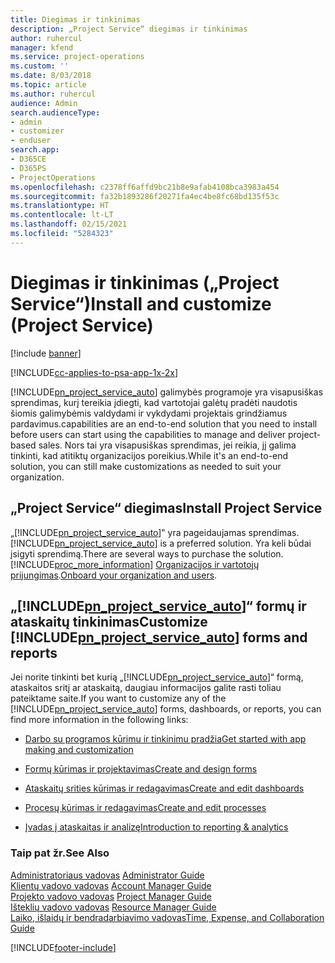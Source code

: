 ```yaml
---
title: Diegimas ir tinkinimas
description: „Project Service“ diegimas ir tinkinimas
author: ruhercul
manager: kfend
ms.service: project-operations
ms.custom: ''
ms.date: 8/03/2018
ms.topic: article
ms.author: ruhercul
audience: Admin
search.audienceType:
- admin
- customizer
- enduser
search.app:
- D365CE
- D365PS
- ProjectOperations
ms.openlocfilehash: c2378ff6affd9bc21b8e9afab4108bca3983a454
ms.sourcegitcommit: fa32b1893286f20271fa4ec4be8fc68bd135f53c
ms.translationtype: HT
ms.contentlocale: lt-LT
ms.lasthandoff: 02/15/2021
ms.locfileid: "5284323"
---
```

# <a name="install-and-customize-project-service"></a><span data-ttu-id="780fa-103">Diegimas ir tinkinimas („Project Service“)</span><span class="sxs-lookup"><span data-stu-id="780fa-103">Install and customize (Project Service)</span></span>

[!include [banner](../includes/psa-now-project-operations.md)]

[!INCLUDE[cc-applies-to-psa-app-1x-2x](../includes/cc-applies-to-psa-app-1x-2x.md)]

[!INCLUDE[pn_project_service_auto](../includes/pn-project-service-auto.md)] <span data-ttu-id="780fa-104">galimybės programoje yra visapusiškas sprendimas, kurį tereikia įdiegti, kad vartotojai galėtų pradėti naudotis šiomis galimybėmis valdydami ir vykdydami projektais grindžiamus pardavimus.</span><span class="sxs-lookup"><span data-stu-id="780fa-104">capabilities are an end-to-end solution that you need to install before users can start using the capabilities to manage and deliver project-based sales.</span></span> <span data-ttu-id="780fa-105">Nors tai yra visapusiškas sprendimas, jei reikia, jį galima tinkinti, kad atitiktų organizacijos poreikius.</span><span class="sxs-lookup"><span data-stu-id="780fa-105">While it's an end-to-end solution, you can still make customizations as needed to suit your organization.</span></span>  
<!-- TODO: I expect to find the information on how to get and install this here. Please find that and add it here. Same for Project Service.--> 
  
## <a name="install-project-service"></a><span data-ttu-id="780fa-106">„Project Service“ diegimas</span><span class="sxs-lookup"><span data-stu-id="780fa-106">Install Project Service</span></span>  
 <span data-ttu-id="780fa-107">„[!INCLUDE[pn_project_service_auto](../includes/pn-project-service-auto.md)]‟ yra pageidaujamas sprendimas.</span><span class="sxs-lookup"><span data-stu-id="780fa-107">[!INCLUDE[pn_project_service_auto](../includes/pn-project-service-auto.md)] is a preferred solution.</span></span> <span data-ttu-id="780fa-108">Yra keli būdai įsigyti sprendimą.</span><span class="sxs-lookup"><span data-stu-id="780fa-108">There are several ways to purchase the solution.</span></span> [!INCLUDE[proc_more_information](../includes/proc-more-information.md)] <span data-ttu-id="780fa-109">[Organizacijos ir vartotojų prijungimas](https://docs.microsoft.com/dynamics365/customerengagement/on-premises/admin/onboard-your-organization-and-users-to-dynamics-365-online).</span><span class="sxs-lookup"><span data-stu-id="780fa-109">[Onboard your organization and users](https://docs.microsoft.com/dynamics365/customerengagement/on-premises/admin/onboard-your-organization-and-users-to-dynamics-365-online).</span></span>  
  
## <a name="customize-pn_project_service_auto-forms-and-reports"></a><span data-ttu-id="780fa-110">„[!INCLUDE[pn_project_service_auto](../includes/pn-project-service-auto.md)]“ formų ir ataskaitų tinkinimas</span><span class="sxs-lookup"><span data-stu-id="780fa-110">Customize [!INCLUDE[pn_project_service_auto](../includes/pn-project-service-auto.md)] forms and reports</span></span>  
 <span data-ttu-id="780fa-111">Jei norite tinkinti bet kurią „[!INCLUDE[pn_project_service_auto](../includes/pn-project-service-auto.md)]“ formą, ataskaitos sritį ar ataskaitą, daugiau informacijos galite rasti toliau pateiktame saite.</span><span class="sxs-lookup"><span data-stu-id="780fa-111">If you want to customize any of the [!INCLUDE[pn_project_service_auto](../includes/pn-project-service-auto.md)] forms, dashboards, or reports, you can find more information in the following links:</span></span>  
  
- [<span data-ttu-id="780fa-112">Darbo su programos kūrimu ir tinkinimu pradžia</span><span class="sxs-lookup"><span data-stu-id="780fa-112">Get started with app making and customization</span></span>](https://docs.microsoft.com/dynamics365/customerengagement/on-premises/customize/getting-started-customization)  
  
- [<span data-ttu-id="780fa-113">Formų kūrimas ir projektavimas</span><span class="sxs-lookup"><span data-stu-id="780fa-113">Create and design forms</span></span>](https://docs.microsoft.com/dynamics365/customerengagement/on-premises/customize/create-design-forms)  
  
- [<span data-ttu-id="780fa-114">Ataskaitų srities kūrimas ir redagavimas</span><span class="sxs-lookup"><span data-stu-id="780fa-114">Create and edit dashboards</span></span>](https://docs.microsoft.com/dynamics365/customerengagement/on-premises/customize/create-edit-dashboards)  
  
- [<span data-ttu-id="780fa-115">Procesų kūrimas ir redagavimas</span><span class="sxs-lookup"><span data-stu-id="780fa-115">Create and edit processes</span></span>](https://docs.microsoft.com/dynamics365/customerengagement/on-premises/customize/guide-staff-through-common-tasks-processes)  
  
- [<span data-ttu-id="780fa-116">Įvadas į ataskaitas ir analizę</span><span class="sxs-lookup"><span data-stu-id="780fa-116">Introduction to reporting & analytics</span></span>](https://docs.microsoft.com/dynamics365/customerengagement/on-premises/analytics/reporting-analytics-with-dynamics-365)  
  
### <a name="see-also"></a><span data-ttu-id="780fa-117">Taip pat žr.</span><span class="sxs-lookup"><span data-stu-id="780fa-117">See Also</span></span>  
 <span data-ttu-id="780fa-118">[Administratoriaus vadovas](../psa/admin-guide.md) </span><span class="sxs-lookup"><span data-stu-id="780fa-118">[Administrator Guide](../psa/admin-guide.md) </span></span>  
 <span data-ttu-id="780fa-119">[Klientų vadovo vadovas](../psa/account-manager-guide.md) </span><span class="sxs-lookup"><span data-stu-id="780fa-119">[Account Manager Guide](../psa/account-manager-guide.md) </span></span>  
 <span data-ttu-id="780fa-120">[Projekto vadovo vadovas](../psa/project-manager-guide.md) </span><span class="sxs-lookup"><span data-stu-id="780fa-120">[Project Manager Guide](../psa/project-manager-guide.md) </span></span>  
 <span data-ttu-id="780fa-121">[Išteklių vadovo vadovas](../psa/resource-manager-guide.md) </span><span class="sxs-lookup"><span data-stu-id="780fa-121">[Resource Manager Guide](../psa/resource-manager-guide.md) </span></span>  
 [<span data-ttu-id="780fa-122">Laiko, išlaidų ir bendradarbiavimo vadovas</span><span class="sxs-lookup"><span data-stu-id="780fa-122">Time, Expense, and Collaboration Guide</span></span>](../psa/time-expense-collaboration-guide.md)


[!INCLUDE[footer-include](../includes/footer-banner.md)]